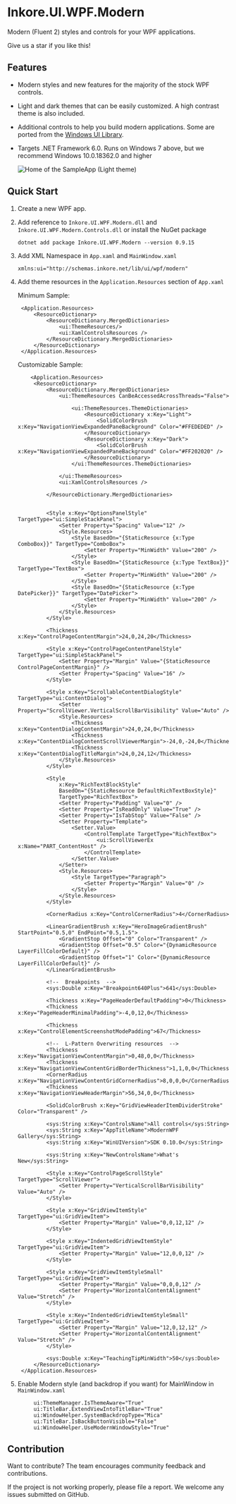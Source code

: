 # Inkore.UI.WPF.Modern

Modern (Fluent 2) styles and controls for your WPF applications.

Give us a star if you like this!

##  Features
* Modern styles and new features for the majority of the stock WPF controls.

* Light and dark themes that can be easily customized. A high contrast theme is also included.

* Additional controls to help you build modern applications. Some are ported from the [Windows UI Library](https://github.com/microsoft/microsoft-ui-xaml).

* Targets .NET Framework 6.0. Runs on Windows 7 above, but we recommend Windows 10.0.18362.0 and higher

   ![Home of the SampleApp (Light theme)](materials/docs/images/screenshot_home.png "Home of the SampleApp (Light theme)")

## Quick Start

1. Create a new WPF app.

2. Add reference to `Inkore.UI.WPF.Modern.dll` and `Inkore.UI.WPF.Modern.Controls.dll` or install the NuGet package

   ```
   dotnet add package Inkore.UI.WPF.Modern --version 0.9.15
   ```

3. Add XML Namespace in `App.xaml` and `MainWindow.xaml`

    ```xaml
    xmlns:ui="http://schemas.inkore.net/lib/ui/wpf/modern"
    ```

4. Add theme resources in the `Application.Resources` section of `App.xaml`

   Minimum Sample:

   ```xaml
    <Application.Resources>
        <ResourceDictionary>
            <ResourceDictionary.MergedDictionaries>
                <ui:ThemeResources/>
                <ui:XamlControlsResources />
            </ResourceDictionary.MergedDictionaries>
        </ResourceDictionary>
    </Application.Resources>
   ```

      Customizable Sample:

   ```xaml
       <Application.Resources>
        <ResourceDictionary>
            <ResourceDictionary.MergedDictionaries>
                <ui:ThemeResources CanBeAccessedAcrossThreads="False">

                    <ui:ThemeResources.ThemeDictionaries>
                        <ResourceDictionary x:Key="Light">
                            <SolidColorBrush x:Key="NavigationViewExpandedPaneBackground" Color="#FFEDEDED" />
                        </ResourceDictionary>
                        <ResourceDictionary x:Key="Dark">
                            <SolidColorBrush x:Key="NavigationViewExpandedPaneBackground" Color="#FF202020" />
                        </ResourceDictionary>
                    </ui:ThemeResources.ThemeDictionaries>

                </ui:ThemeResources>
                <ui:XamlControlsResources />

            </ResourceDictionary.MergedDictionaries>


            <Style x:Key="OptionsPanelStyle" TargetType="ui:SimpleStackPanel">
                <Setter Property="Spacing" Value="12" />
                <Style.Resources>
                    <Style BasedOn="{StaticResource {x:Type ComboBox}}" TargetType="ComboBox">
                        <Setter Property="MinWidth" Value="200" />
                    </Style>
                    <Style BasedOn="{StaticResource {x:Type TextBox}}" TargetType="TextBox">
                        <Setter Property="MinWidth" Value="200" />
                    </Style>
                    <Style BasedOn="{StaticResource {x:Type DatePicker}}" TargetType="DatePicker">
                        <Setter Property="MinWidth" Value="200" />
                    </Style>
                </Style.Resources>
            </Style>

            <Thickness x:Key="ControlPageContentMargin">24,0,24,20</Thickness>

            <Style x:Key="ControlPageContentPanelStyle" TargetType="ui:SimpleStackPanel">
                <Setter Property="Margin" Value="{StaticResource ControlPageContentMargin}" />
                <Setter Property="Spacing" Value="16" />
            </Style>

            <Style x:Key="ScrollableContentDialogStyle" TargetType="ui:ContentDialog">
                <Setter Property="ScrollViewer.VerticalScrollBarVisibility" Value="Auto" />
                <Style.Resources>
                    <Thickness x:Key="ContentDialogContentMargin">24,0,24,0</Thickness>
                    <Thickness x:Key="ContentDialogContentScrollViewerMargin">-24,0,-24,0</Thickness>
                    <Thickness x:Key="ContentDialogTitleMargin">24,0,24,12</Thickness>
                </Style.Resources>
            </Style>

            <Style
                x:Key="RichTextBlockStyle"
                BasedOn="{StaticResource DefaultRichTextBoxStyle}"
                TargetType="RichTextBox">
                <Setter Property="Padding" Value="0" />
                <Setter Property="IsReadOnly" Value="True" />
                <Setter Property="IsTabStop" Value="False" />
                <Setter Property="Template">
                    <Setter.Value>
                        <ControlTemplate TargetType="RichTextBox">
                            <ui:ScrollViewerEx x:Name="PART_ContentHost" />
                        </ControlTemplate>
                    </Setter.Value>
                </Setter>
                <Style.Resources>
                    <Style TargetType="Paragraph">
                        <Setter Property="Margin" Value="0" />
                    </Style>
                </Style.Resources>
            </Style>

            <CornerRadius x:Key="ControlCornerRadius">4</CornerRadius>

            <LinearGradientBrush x:Key="HeroImageGradientBrush" StartPoint="0.5,0" EndPoint="0.5,1.5">
                <GradientStop Offset="0" Color="Transparent" />
                <GradientStop Offset="0.5" Color="{DynamicResource LayerFillColorDefault}" />
                <GradientStop Offset="1" Color="{DynamicResource LayerFillColorDefault}" />
            </LinearGradientBrush>

            <!--  Breakpoints  -->
            <sys:Double x:Key="Breakpoint640Plus">641</sys:Double>

            <Thickness x:Key="PageHeaderDefaultPadding">0</Thickness>
            <Thickness x:Key="PageHeaderMinimalPadding">-4,0,12,0</Thickness>

            <Thickness x:Key="ControlElementScreenshotModePadding">67</Thickness>

            <!--  L-Pattern Overwriting resources  -->
            <Thickness x:Key="NavigationViewContentMargin">0,48,0,0</Thickness>
            <Thickness x:Key="NavigationViewContentGridBorderThickness">1,1,0,0</Thickness>
            <CornerRadius x:Key="NavigationViewContentGridCornerRadius">8,0,0,0</CornerRadius>
            <Thickness x:Key="NavigationViewHeaderMargin">56,34,0,0</Thickness>

            <SolidColorBrush x:Key="GridViewHeaderItemDividerStroke" Color="Transparent" />

            <sys:String x:Key="ControlsName">All controls</sys:String>
            <sys:String x:Key="AppTitleName">ModernWPF Gallery</sys:String>
            <sys:String x:Key="WinUIVersion">SDK 0.10.0</sys:String>

            <sys:String x:Key="NewControlsName">What's New</sys:String>

            <Style x:Key="ControlPageScrollStyle" TargetType="ScrollViewer">
                <Setter Property="VerticalScrollBarVisibility" Value="Auto" />
            </Style>

            <Style x:Key="GridViewItemStyle" TargetType="ui:GridViewItem">
                <Setter Property="Margin" Value="0,0,12,12" />
            </Style>

            <Style x:Key="IndentedGridViewItemStyle" TargetType="ui:GridViewItem">
                <Setter Property="Margin" Value="12,0,0,12" />
            </Style>

            <Style x:Key="GridViewItemStyleSmall" TargetType="ui:GridViewItem">
                <Setter Property="Margin" Value="0,0,0,12" />
                <Setter Property="HorizontalContentAlignment" Value="Stretch" />
            </Style>

            <Style x:Key="IndentedGridViewItemStyleSmall" TargetType="ui:GridViewItem">
                <Setter Property="Margin" Value="12,0,12,12" />
                <Setter Property="HorizontalContentAlignment" Value="Stretch" />
            </Style>

            <sys:Double x:Key="TeachingTipMinWidth">50</sys:Double>
        </ResourceDictionary>
    </Application.Resources>
   ```

5. Enable Modern style (and backdrop if you want) for MainWindow in `MainWindow.xaml`

   ```xaml
        ui:ThemeManager.IsThemeAware="True"
        ui:TitleBar.ExtendViewIntoTitleBar="True"    
        ui:WindowHelper.SystemBackdropType="Mica"
        ui:TitleBar.IsBackButtonVisible="False"
        ui:WindowHelper.UseModernWindowStyle="True"
   ```


## Contribution

Want to contribute? The team encourages community feedback and contributions.

If the project is not working properly, please file a report. We welcome any issues submitted on GitHub.
